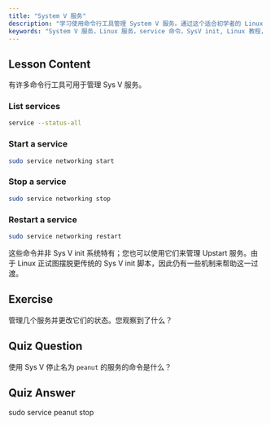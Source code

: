 ```yaml
---
title: "System V 服务"
description: "学习使用命令行工具管理 System V 服务。通过这个适合初学者的 Linux 教程，了解如何列出、启动、停止和重启服务。"
keywords: "System V 服务，Linux 服务，service 命令，SysV init, Linux 教程，Linux 初学者，服务管理，Linux 指南"
---
```


## Lesson Content

有许多命令行工具可用于管理 Sys V 服务。

### List services

```bash
service --status-all
```

### Start a service

```bash
sudo service networking start
```

### Stop a service

```bash
sudo service networking stop
```

### Restart a service

```bash
sudo service networking restart
```

这些命令并非 Sys V init 系统特有；您也可以使用它们来管理 Upstart 服务。由于 Linux 正试图摆脱更传统的 Sys V init 脚本，因此仍有一些机制来帮助这一过渡。

## Exercise

管理几个服务并更改它们的状态。您观察到了什么？

## Quiz Question

使用 Sys V 停止名为 `peanut` 的服务的命令是什么？

## Quiz Answer

sudo service peanut stop
